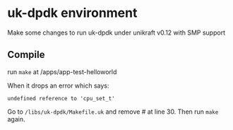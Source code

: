 # uk-dpdk environment
Make some changes to run uk-dpdk under unikraft v0.12 with SMP support

## Compile
run `make` at /apps/app-test-helloworld

When it drops an error which says: 
```
undefined reference to 'cpu_set_t'
```
Go to `/libs/uk-dpdk/Makefile.uk` and remove # at line 30. Then run `make` again.